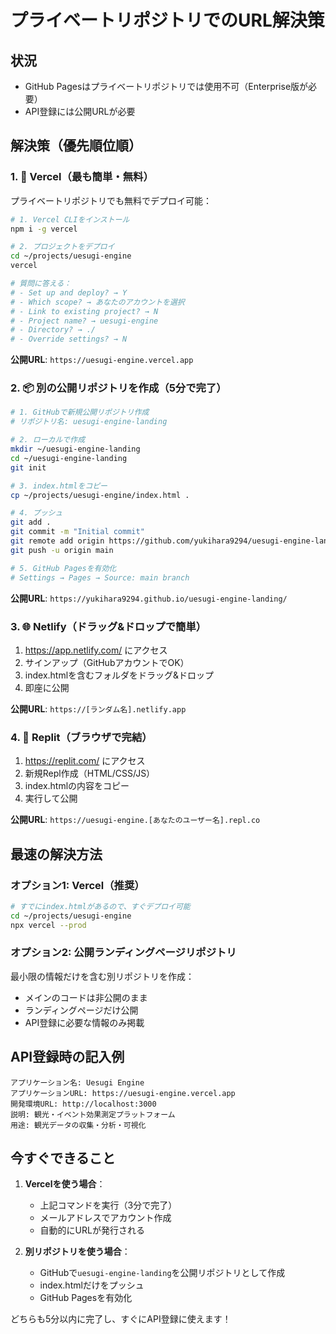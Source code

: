 # プライベートリポジトリでのURL解決策

## 状況
- GitHub Pagesはプライベートリポジトリでは使用不可（Enterprise版が必要）
- API登録には公開URLが必要

## 解決策（優先順位順）

### 1. 🚀 Vercel（最も簡単・無料）
プライベートリポジトリでも無料でデプロイ可能：

```bash
# 1. Vercel CLIをインストール
npm i -g vercel

# 2. プロジェクトをデプロイ
cd ~/projects/uesugi-engine
vercel

# 質問に答える：
# - Set up and deploy? → Y
# - Which scope? → あなたのアカウントを選択
# - Link to existing project? → N
# - Project name? → uesugi-engine
# - Directory? → ./
# - Override settings? → N
```

**公開URL**: `https://uesugi-engine.vercel.app`

### 2. 📦 別の公開リポジトリを作成（5分で完了）

```bash
# 1. GitHubで新規公開リポジトリ作成
# リポジトリ名: uesugi-engine-landing

# 2. ローカルで作成
mkdir ~/uesugi-engine-landing
cd ~/uesugi-engine-landing
git init

# 3. index.htmlをコピー
cp ~/projects/uesugi-engine/index.html .

# 4. プッシュ
git add .
git commit -m "Initial commit"
git remote add origin https://github.com/yukihara9294/uesugi-engine-landing.git
git push -u origin main

# 5. GitHub Pagesを有効化
# Settings → Pages → Source: main branch
```

**公開URL**: `https://yukihara9294.github.io/uesugi-engine-landing/`

### 3. 🌐 Netlify（ドラッグ&ドロップで簡単）

1. https://app.netlify.com/ にアクセス
2. サインアップ（GitHubアカウントでOK）
3. index.htmlを含むフォルダをドラッグ&ドロップ
4. 即座に公開

**公開URL**: `https://[ランダム名].netlify.app`

### 4. 🔧 Replit（ブラウザで完結）

1. https://replit.com/ にアクセス
2. 新規Repl作成（HTML/CSS/JS）
3. index.htmlの内容をコピー
4. 実行して公開

**公開URL**: `https://uesugi-engine.[あなたのユーザー名].repl.co`

## 最速の解決方法

### オプション1: Vercel（推奨）
```bash
# すでにindex.htmlがあるので、すぐデプロイ可能
cd ~/projects/uesugi-engine
npx vercel --prod
```

### オプション2: 公開ランディングページリポジトリ
最小限の情報だけを含む別リポジトリを作成：
- メインのコードは非公開のまま
- ランディングページだけ公開
- API登録に必要な情報のみ掲載

## API登録時の記入例

```
アプリケーション名: Uesugi Engine
アプリケーションURL: https://uesugi-engine.vercel.app
開発環境URL: http://localhost:3000
説明: 観光・イベント効果測定プラットフォーム
用途: 観光データの収集・分析・可視化
```

## 今すぐできること

1. **Vercelを使う場合**：
   - 上記コマンドを実行（3分で完了）
   - メールアドレスでアカウント作成
   - 自動的にURLが発行される

2. **別リポジトリを使う場合**：
   - GitHubで`uesugi-engine-landing`を公開リポジトリとして作成
   - index.htmlだけをプッシュ
   - GitHub Pagesを有効化

どちらも5分以内に完了し、すぐにAPI登録に使えます！